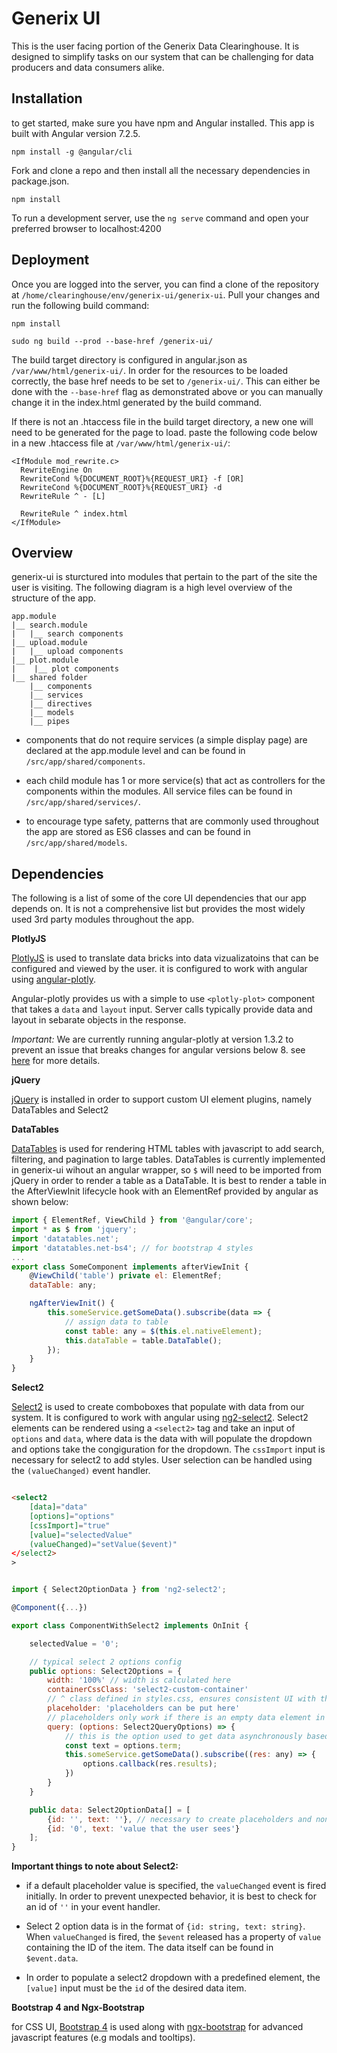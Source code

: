 # Generix UI

This is the user facing portion of the Generix Data Clearinghouse. It is designed to simplify tasks
on our system that can be challenging for data producers and data consumers alike. 

## Installation

to get started, make sure you have npm and Angular installed. This app is built with Angular version
7.2.5.

`npm install -g @angular/cli`

Fork and clone a repo and then install all the necessary dependencies in package.json.

`npm install`

To run a development server, use the `ng serve` command and open your preferred browser to localhost:4200

## Deployment

Once you are logged into the server, you can find a clone of the repository at `/home/clearinghouse/env/generix-ui/generix-ui`.
Pull your changes and run the following build command:

`npm install`

`sudo ng build --prod --base-href /generix-ui/`

The build target directory is configured in angular.json as `/var/www/html/generix-ui/`. In order for the resources to be loaded correctly, the base href needs to be set to `/generix-ui/`. This can either be done with the `--base-href` flag as demonstrated above or you can manually change it in the index.html generated by the build command.

If there is not an .htaccess file in the build target directory, a new one will need to be generated for the page to load. paste 
the following code below in a new .htaccess file at `/var/www/html/generix-ui/`:

```
<IfModule mod_rewrite.c>
  RewriteEngine On
  RewriteCond %{DOCUMENT_ROOT}%{REQUEST_URI} -f [OR]
  RewriteCond %{DOCUMENT_ROOT}%{REQUEST_URI} -d
  RewriteRule ^ - [L]

  RewriteRule ^ index.html
</IfModule>
```

## Overview

generix-ui is sturctured into modules that pertain to the part of the site the user is visiting. The following diagram is a high
level overview of the structure of the app.

```
app.module
|__ search.module
|   |__ search components
|__ upload.module
|   |__ upload components
|__ plot.module
|    |__ plot components
|__ shared folder
    |__ components
    |__ services
    |__ directives
    |__ models
    |__ pipes

```

 - components that do not require services (a simple display page) are declared at the app.module level and can be found in
`/src/app/shared/components`. 

 - each child module has 1 or more service(s) that act as controllers for the components within the modules. All service files 
 can be found in `/src/app/shared/services/`.

 - to encourage type safety, patterns that are commonly used throughout the app are stored as ES6 classes and can be found in
 `/src/app/shared/models`.

 ## Dependencies

 The following is a list of some of the core UI dependencies that our app depends on. It is not a comprehensive list but provides the most widely used 3rd party modules throughout the app.

 **PlotlyJS**

 [PlotlyJS](https://plot.ly/javascript/) is used to translate data bricks into data vizualizatoins that can be configured and viewed by
 the user. it is configured to work with angular using [angular-plotly](https://github.com/plotly/angular-plotly.js).

 Angular-plotly provides us with a simple to use `<plotly-plot>` component that takes a `data` and `layout` input. Server calls typically provide data and layout in sebarate objects in the response.

 *Important:* We are currently running angular-plotly at version 1.3.2 to prevent an issue that breaks
 changes for angular versions below 8. see [here](https://github.com/plotly/angular-plotly.js/issues/79) for more details.

 **jQuery**
 
[jQuery](https://jquery.com/) is installed in order to support custom UI element plugins, namely DataTables and Select2

**DataTables**

[DataTables](https://datatables.net/) is used for rendering HTML tables with javascript to add search, filtering, and pagination to large tables. DataTables is currently implemented in generix-ui wihout an 
angular wrapper, so `$` will need to be imported from jQuery in order to render a table as a DataTable.
It is best to render a table in the AfterViewInit lifecycle hook with an ElementRef provided by angular 
as shown below:

```javascript
import { ElementRef, ViewChild } from '@angular/core';
import * as $ from 'jquery';
import 'datatables.net';
import 'datatables.net-bs4'; // for bootstrap 4 styles
...
export class SomeComponent implements afterViewInit {
    @ViewChild('table') private el: ElementRef;
    dataTable: any;

    ngAfterViewInit() {
        this.someService.getSomeData().subscribe(data => {
            // assign data to table
            const table: any = $(this.el.nativeElement);
            this.dataTable = table.DataTable();
        });
    }
}
```
**Select2**

[Select2](https://select2.org/) is used to create comboboxes that populate with data from our system. It
is configured to work with angular using [ng2-select2](https://github.com/NejcZdovc/ng2-select2). Select2
elements can be rendered using a `<select2>` tag and take an input of `options` and `data`, where data is
the data with will populate the dropdown and options take the congiguration for the dropdown. The `cssImport` input is necessary for select2 to add styles. User selection can be handled using the `(valueChanged)` event handler.

```html

<select2
    [data]="data"
    [options]="options"
    [cssImport]="true"
    [value]="selectedValue"
    (valueChanged)="setValue($event)"
</select2>
>

```
```javascript

import { Select2OptionData } from 'ng2-select2';

@Component({...})

export class ComponentWithSelect2 implements OnInit {

    selectedValue = '0';

    // typical select 2 options config
    public options: Select2Options = {
        width: '100%' // width is calculated here
        containerCssClass: 'select2-custom-container'
        // ^ class defined in styles.css, ensures consistent UI with the rest of app
        placeholder: 'placeholders can be put here'
        // placeholders only work if there is an empty data element in the data file
        query: (options: Select2QueryOptions) => {
            // this is the option used to get data asynchronously based on user search term
            const text = options.term;
            this.someService.getSomeData().subscribe((res: any) => {
                options.callback(res.results);
            })
        }
    }

    public data: Select2OptionData[] = [
        {id: '', text: ''}, // necessary to create placeholders and non default selections
        {id: '0', text: 'value that the user sees'}
    ];
}
```

**Important things to note about Select2:**

- if a default placeholder value is specified, the `valueChanged` event is fired initially. In order to prevent unexpected behavior, it is best to check for an id of `''` in your event handler.

- Select 2 option data is in the format of `{id: string, text: string}`. When `valueChanged` is fired, 
the `$event` released has a property of `value` containing the ID of the item. The data itself can be found in `$event.data`.

- In order to populate a select2 dropdown with a predefined element, the `[value]` input must be the `id`
of the desired data item. 

**Bootstrap 4 and Ngx-Bootstrap**

for CSS UI, [Bootstrap 4](https://getbootstrap.com/docs/4.0/getting-started/introduction/) is used along 
with [ngx-bootstrap](https://valor-software.com/ngx-bootstrap/#/) for advanced javascript features (e.g
modals and tooltips).
